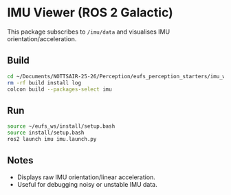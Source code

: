 # IMU Viewer (ROS 2 Galactic)

This package subscribes to `/imu/data` and visualises IMU orientation/acceleration.

## Build

```bash
cd ~/Documents/NOTTSAIR-25-26/Perception/eufs_perception_starters/imu_ws
rm -rf build install log
colcon build --packages-select imu
```

## Run

```bash
source ~/eufs_ws/install/setup.bash
source install/setup.bash
ros2 launch imu imu.launch.py
```

## Notes
- Displays raw IMU orientation/linear acceleration.
- Useful for debugging noisy or unstable IMU data.
